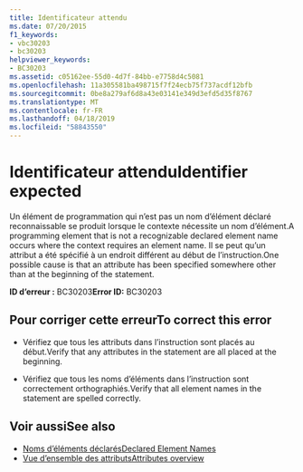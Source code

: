 ```yaml
---
title: Identificateur attendu
ms.date: 07/20/2015
f1_keywords:
- vbc30203
- bc30203
helpviewer_keywords:
- BC30203
ms.assetid: c05162ee-55d0-4d7f-84bb-e7758d4c5081
ms.openlocfilehash: 11a305581ba498715f7f24ecb75f737acdf12bfb
ms.sourcegitcommit: 0be8a279af6d8a43e03141e349d3efd5d35f8767
ms.translationtype: MT
ms.contentlocale: fr-FR
ms.lasthandoff: 04/18/2019
ms.locfileid: "58843550"
---
```

# <a name="identifier-expected"></a><span data-ttu-id="f172e-102">Identificateur attendu</span><span class="sxs-lookup"><span data-stu-id="f172e-102">Identifier expected</span></span>
<span data-ttu-id="f172e-103">Un élément de programmation qui n’est pas un nom d’élément déclaré reconnaissable se produit lorsque le contexte nécessite un nom d’élément.</span><span class="sxs-lookup"><span data-stu-id="f172e-103">A programming element that is not a recognizable declared element name occurs where the context requires an element name.</span></span> <span data-ttu-id="f172e-104">Il se peut qu’un attribut a été spécifié à un endroit différent au début de l’instruction.</span><span class="sxs-lookup"><span data-stu-id="f172e-104">One possible cause is that an attribute has been specified somewhere other than at the beginning of the statement.</span></span>  
  
 <span data-ttu-id="f172e-105">**ID d’erreur :** BC30203</span><span class="sxs-lookup"><span data-stu-id="f172e-105">**Error ID:** BC30203</span></span>  
  
## <a name="to-correct-this-error"></a><span data-ttu-id="f172e-106">Pour corriger cette erreur</span><span class="sxs-lookup"><span data-stu-id="f172e-106">To correct this error</span></span>  
  
-   <span data-ttu-id="f172e-107">Vérifiez que tous les attributs dans l’instruction sont placés au début.</span><span class="sxs-lookup"><span data-stu-id="f172e-107">Verify that any attributes in the statement are all placed at the beginning.</span></span>  
  
-   <span data-ttu-id="f172e-108">Vérifiez que tous les noms d’éléments dans l’instruction sont correctement orthographiés.</span><span class="sxs-lookup"><span data-stu-id="f172e-108">Verify that all element names in the statement are spelled correctly.</span></span>  
  
## <a name="see-also"></a><span data-ttu-id="f172e-109">Voir aussi</span><span class="sxs-lookup"><span data-stu-id="f172e-109">See also</span></span>

- [<span data-ttu-id="f172e-110">Noms d’éléments déclarés</span><span class="sxs-lookup"><span data-stu-id="f172e-110">Declared Element Names</span></span>](../../../visual-basic/programming-guide/language-features/declared-elements/declared-element-names.md)
- [<span data-ttu-id="f172e-111">Vue d’ensemble des attributs</span><span class="sxs-lookup"><span data-stu-id="f172e-111">Attributes overview</span></span>](../../../visual-basic/programming-guide/concepts/attributes/index.md)
